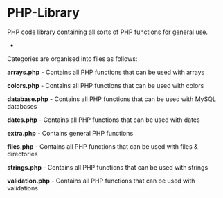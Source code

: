 <h1>PHP-Library</h1>

<p>PHP code library containing all sorts of PHP functions for general use.</p>

-

Categories are organised into files as follows:

<strong>arrays.php</strong> - Contains all PHP functions that can be used with arrays

<strong>colors.php</strong> - Contains all PHP functions that can be used with colors

<strong>database.php</strong> - Contains all PHP functions that can be used with MySQL databases

<strong>dates.php</strong> - Contains all PHP functions that can be used with dates

<strong>extra.php</strong> - Contains general PHP functions

<strong>files.php</strong> - Contains all PHP functions that can be used with files & directories

<strong>strings.php</strong> - Contains all PHP functions that can be used with strings

<strong>validation.php</strong> - Contains all PHP functions that can be used with validations
